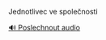 
Jednotlivec ve společnosti

[🔊 Poslechnout audio](/data/7-paragraphs/audio/chapter_37/para_005-Jednotlivec-ve-spolenosti.mp3)
